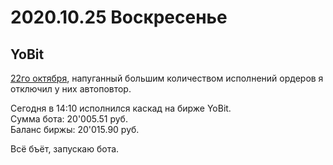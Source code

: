 # 2020.10.25 Воскресенье
## YoBit
[22го октября](2020.10.22.md), напуганный большим количеством исполнений ордеров я отключил у них автоповтор.

Сегодня в 14:10 исполнился каскад на бирже YoBit.  
Сумма бота: 20'005.51 руб.  
Баланс биржы: 20'015.90 руб.

Всё бъёт, запускаю бота.